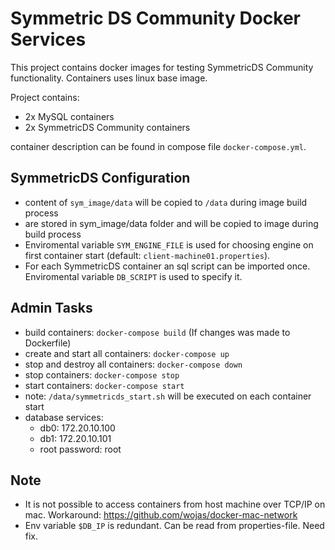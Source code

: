 # Symmetric DS Community Docker Services
This project contains docker images for testing SymmetricDS Community functionality. Containers uses linux base image.

Project contains:
- 2x MySQL containers
- 2x SymmetricDS Community containers

container description can be found in compose file `docker-compose.yml`.

## SymmetricDS Configuration
- content of `sym_image/data` will be copied to `/data` during image build process
- are stored in sym_image/data folder and will be copied to image during build process
- Enviromental variable `SYM_ENGINE_FILE` is used for choosing engine on first container start (default: `client-machine01.properties`).
- For each SymmetricDS container an sql script can be imported once. Enviromental variable `DB_SCRIPT` is used to specify it.

## Admin Tasks
- build containers: `docker-compose build` (If changes was made to Dockerfile)
- create and start all containers: `docker-compose up`
- stop and destroy all containers: `docker-compose down`
- stop containers: `docker-compose stop`
- start containers: `docker-compose start`
- note: `/data/symmetricds_start.sh` will be executed on each container start
- database services:
    - db0: 172.20.10.100
    - db1: 172.20.10.101
    - root password: root

## Note
- It is not possible to access containers from host machine over TCP/IP on mac. Workaround: https://github.com/wojas/docker-mac-network
- Env variable `$DB_IP` is redundant. Can be read from properties-file. Need fix.
